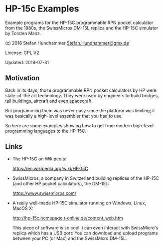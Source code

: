 # HP-15c Examples

Example programs for the HP-15C programmable RPN pocket calculator from the
1980s, the SwissMicros DM-15L replica and the HP-15C simulator by Torsten Manz.

(c) 2018 Stefan Hundhammer <Stefan.Hundhammer@gmx.de>

License: GPL V2

Updated: 2018-07-31


## Motivation

Back in its days, those programmable RPN pocket calculators by HP were
state-of-the art technology. They were used by engineers to build bridges, tall
buildings, aircraft and even spacecraft.

But programming them was never easy since the platform was limiting; it was
basically a high-level assembler that you had to use.

So here are some examples showing how to get from modern high-level programming
languages to the HP-15C.


## Links

- The HP-15C on Wikipedia:

  https://en.wikipedia.org/wiki/HP-15C

- SwissMicros, a company in Switzerland building replicas of the HP-15C (and
other HP pocket calculators), the DM-15L:

  https://www.swissmicros.com/

- A really well-made HP-15C simulator running on Windows, Linux, MacOS X:

  http://hp-15c.homepage.t-online.de/content_web.htm

  This piece of software is so cool it can even interact with SwissMicro's
replica which has a USB port: You can download and upload programs between your PC (or Mac) and the SwissMicro DM-15L.

